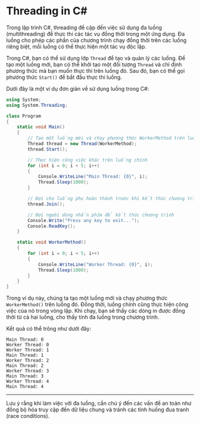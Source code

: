 # Threading in C\#

Trong lập trình C#, threading đề cập đến việc sử dụng đa luồng (multithreading) để thực thi các tác vụ đồng thời trong một ứng dụng. Đa luồng cho phép các phần của chương trình chạy đồng thời trên các luồng riêng biệt, mỗi luồng có thể thực hiện một tác vụ độc lập.

Trong C#, bạn có thể sử dụng lớp `Thread` để tạo và quản lý các luồng. Để tạo một luồng mới, bạn có thể khởi tạo một đối tượng `Thread` và chỉ định phương thức mà bạn muốn thực thi trên luồng đó. Sau đó, bạn có thể gọi phương thức `Start()` để bắt đầu thực thi luồng.

Dưới đây là một ví dụ đơn giản về sử dụng luồng trong C#:

```csharp
using System;
using System.Threading;

class Program
{
    static void Main()
    {
        // Tạo một luồng mới và chạy phương thức WorkerMethod trên luồng đó
        Thread thread = new Thread(WorkerMethod);
        thread.Start();

        // Thực hiện công việc khác trên luồng chính
        for (int i = 0; i < 5; i++)
        {
            Console.WriteLine("Main Thread: {0}", i);
            Thread.Sleep(1000);
        }

        // Đợi cho luồng phụ hoàn thành trước khi kết thúc chương trình
        thread.Join();

        // Đợi người dùng nhấn phím để kết thúc chương trình
        Console.Write("Press any key to exit...");
        Console.ReadKey();
    }

    static void WorkerMethod()
    {
        for (int i = 0; i < 5; i++)
        {
            Console.WriteLine("Worker Thread: {0}", i);
            Thread.Sleep(1000);
        }
    }
}
```

Trong ví dụ này, chúng ta tạo một luồng mới và chạy phương thức `WorkerMethod()` trên luồng đó. Đồng thời, luồng chính cũng thực hiện công việc của nó trong vòng lặp. Khi chạy, bạn sẽ thấy các dòng in được đồng thời từ cả hai luồng, cho thấy tính đa luồng trong chương trình.

Kết quả có thể trông như dưới đây:

```text
Main Thread: 0
Worker Thread: 0
Worker Thread: 1
Main Thread: 1
Worker Thread: 2
Main Thread: 2
Worker Thread: 3
Main Thread: 3
Worker Thread: 4
Main Thread: 4
```

---

Lưu ý rằng khi làm việc với đa luồng, cần chú ý đến các vấn đề an toàn như đồng bộ hóa truy cập đến dữ liệu chung và tránh các tình huống đua tranh (race conditions).
